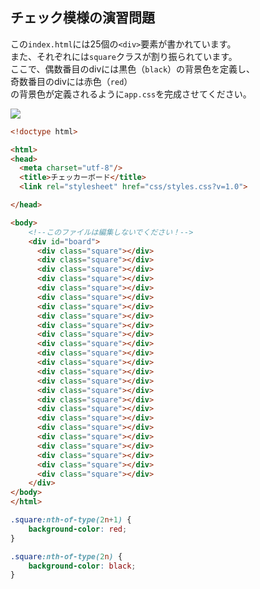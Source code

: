 ## チェック模様の演習問題

この`index.html`には25個の`<div>`要素が書かれています。  
また、それぞれには`square`クラスが割り振られています。  
ここで、偶数番目のdivには黒色（`black`）の背景色を定義し、  
奇数番目のdivには赤色（`red`）  
の背景色が定義されるように`app.css`を完成させてください。  

<img src="https://img-c.udemycdn.com/redactor/raw/2020-09-23_05-30-06-a4cd91f831586227989a53e16b2d9b23.png">

```html
<!doctype html>

<html>
<head>
  <meta charset="utf-8"/>
  <title>チェッカーボード</title>
  <link rel="stylesheet" href="css/styles.css?v=1.0">

</head>

<body>
    <!--このファイルは編集しないでください！-->
    <div id="board">
      <div class="square"></div>
      <div class="square"></div>
      <div class="square"></div>
      <div class="square"></div>
      <div class="square"></div>
      <div class="square"></div>
      <div class="square"></div>
      <div class="square"></div>
      <div class="square"></div>
      <div class="square"></div>
      <div class="square"></div>
      <div class="square"></div>
      <div class="square"></div>
      <div class="square"></div>
      <div class="square"></div>
      <div class="square"></div>
      <div class="square"></div>
      <div class="square"></div>
      <div class="square"></div>
      <div class="square"></div>
      <div class="square"></div>
      <div class="square"></div>
      <div class="square"></div>
      <div class="square"></div>
      <div class="square"></div>
    </div>
</body>
</html>
```

```css
.square:nth-of-type(2n+1) {
    background-color: red;
}

.square:nth-of-type(2n) {
    background-color: black;
}
```